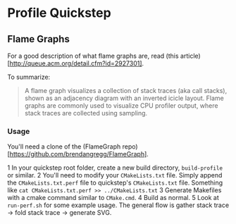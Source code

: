 # Profile Quickstep


## Flame Graphs

For a good description of what flame graphs are, read (this article)[http://queue.acm.org/detail.cfm?id=2927301].

To summarize:
> A flame graph visualizes a collection of stack traces (aka call stacks), shown as an adjacency diagram with an inverted icicle layout. Flame graphs are commonly used to visualize CPU profiler output, where stack traces are collected using sampling.

### Usage

You'll need a clone of the (FlameGraph repo)[https://github.com/brendangregg/FlameGraph]. 

1  In your quickstep root folder, create a new build directory, `build-profile` or similar.
2  You'll need to modify your `CMakeLists.txt` file. Simply append the `CMakeLists.txt.perf` file to quickstep's `CMakeLists.txt` file. Something like `cat CMakeLists.txt.perf >> ../CMakeLists.txt`
3  Generate Makefiles with a cmake command similar to `CMake.cmd`.
4  Build as normal.
5  Look at `run-perf.sh` for some example usage. The general flow is gather stack trace -> fold stack trace -> generate SVG.

